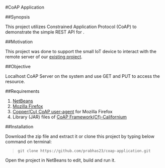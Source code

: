 #CoAP Application

##Synopsis

This project utilizes Constrained Application Protocol (CoAP) to demonstrate the simple REST API for .

##Motivation

This project was done to support the small IoT device to interact with the remote server of our [existing project](https://github.com/KaushikNeelichetty/Anti-Theft-Device-For-CCTV-Cameras).

##Objective

Localhost CoAP Server on the system and use GET and PUT to access the resource.

##Requirements

1. [NetBeans](https://netbeans.org/)
2. [Mozilla Firefox](https://www.mozilla.org/en-US/firefox/new/)
3. [Copper(Cu) CoAP user-agent](https://github.com/mkovatsc/Copper) for Mozilla Firefox
4. Library (JAR) files of [CoAP Framework(Cf)-Californium](https://github.com/eclipse/californium)

##Installation

Download the zip file and extract it or clone this project by typing below command on terminal:
>`git clone https://github.com/prabhas23/coap-application.git`

Open the project in NetBeans to edit, build and run it.

##
